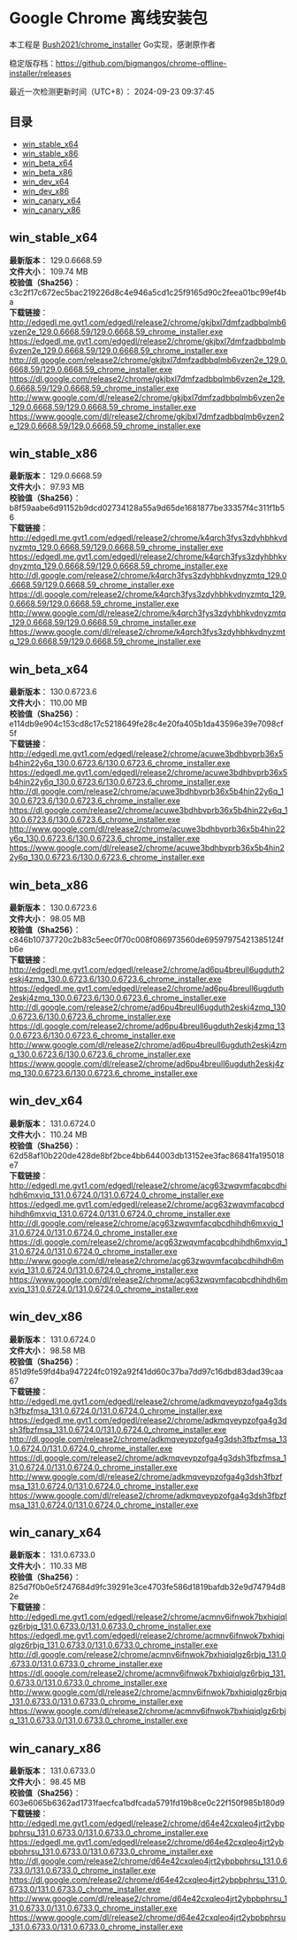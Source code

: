 # Google Chrome 离线安装包
本工程是 [Bush2021/chrome_installer](https://github.com/Bush2021/chrome_installer) Go实现，感谢原作者

稳定版存档：<https://github.com/bigmangos/chrome-offline-installer/releases>

最近一次检测更新时间（UTC+8）：
2024-09-23 09:37:45

## 目录
* [win_stable_x64](https://github.com/bigmangos/chrome-offline-installer?tab=readme-ov-file#win_stable_x64)
* [win_stable_x86](https://github.com/bigmangos/chrome-offline-installer?tab=readme-ov-file#win_stable_x86)
* [win_beta_x64](https://github.com/bigmangos/chrome-offline-installer?tab=readme-ov-file#win_beta_x64)
* [win_beta_x86](https://github.com/bigmangos/chrome-offline-installer?tab=readme-ov-file#win_beta_x86)
* [win_dev_x64](https://github.com/bigmangos/chrome-offline-installer?tab=readme-ov-file#win_dev_x64)
* [win_dev_x86](https://github.com/bigmangos/chrome-offline-installer?tab=readme-ov-file#win_dev_x86)
* [win_canary_x64](https://github.com/bigmangos/chrome-offline-installer?tab=readme-ov-file#win_canary_x64)
* [win_canary_x86](https://github.com/bigmangos/chrome-offline-installer?tab=readme-ov-file#win_canary_x86)

## win_stable_x64
**最新版本**： 129.0.6668.59  
**文件大小**： 109.74 MB  
**校验值（Sha256）**： c3c2f17c672ec5bac219226d8c4e946a5cd1c25f9165d90c2feea01bc99ef4ba  
**下载链接**：
http://edgedl.me.gvt1.com/edgedl/release2/chrome/gkjbxl7dmfzadbbqlmb6vzen2e_129.0.6668.59/129.0.6668.59_chrome_installer.exe
https://edgedl.me.gvt1.com/edgedl/release2/chrome/gkjbxl7dmfzadbbqlmb6vzen2e_129.0.6668.59/129.0.6668.59_chrome_installer.exe
http://dl.google.com/release2/chrome/gkjbxl7dmfzadbbqlmb6vzen2e_129.0.6668.59/129.0.6668.59_chrome_installer.exe
https://dl.google.com/release2/chrome/gkjbxl7dmfzadbbqlmb6vzen2e_129.0.6668.59/129.0.6668.59_chrome_installer.exe
http://www.google.com/dl/release2/chrome/gkjbxl7dmfzadbbqlmb6vzen2e_129.0.6668.59/129.0.6668.59_chrome_installer.exe
https://www.google.com/dl/release2/chrome/gkjbxl7dmfzadbbqlmb6vzen2e_129.0.6668.59/129.0.6668.59_chrome_installer.exe
## win_stable_x86
**最新版本**： 129.0.6668.59  
**文件大小**： 97.93 MB  
**校验值（Sha256）**： b8f59aabe6d91152b9dcd02734128a55a9d65de1681877be33357f4c311f1b56  
**下载链接**：
http://edgedl.me.gvt1.com/edgedl/release2/chrome/k4qrch3fys3zdyhbhkvdnyzmtq_129.0.6668.59/129.0.6668.59_chrome_installer.exe
https://edgedl.me.gvt1.com/edgedl/release2/chrome/k4qrch3fys3zdyhbhkvdnyzmtq_129.0.6668.59/129.0.6668.59_chrome_installer.exe
http://dl.google.com/release2/chrome/k4qrch3fys3zdyhbhkvdnyzmtq_129.0.6668.59/129.0.6668.59_chrome_installer.exe
https://dl.google.com/release2/chrome/k4qrch3fys3zdyhbhkvdnyzmtq_129.0.6668.59/129.0.6668.59_chrome_installer.exe
http://www.google.com/dl/release2/chrome/k4qrch3fys3zdyhbhkvdnyzmtq_129.0.6668.59/129.0.6668.59_chrome_installer.exe
https://www.google.com/dl/release2/chrome/k4qrch3fys3zdyhbhkvdnyzmtq_129.0.6668.59/129.0.6668.59_chrome_installer.exe
## win_beta_x64
**最新版本**： 130.0.6723.6  
**文件大小**： 110.00 MB  
**校验值（Sha256）**： e114db9e904c153cd8c17c5218649fe28c4e20fa405b1da43596e39e7098cf5f  
**下载链接**：
http://edgedl.me.gvt1.com/edgedl/release2/chrome/acuwe3bdhbvprb36x5b4hin22y6q_130.0.6723.6/130.0.6723.6_chrome_installer.exe
https://edgedl.me.gvt1.com/edgedl/release2/chrome/acuwe3bdhbvprb36x5b4hin22y6q_130.0.6723.6/130.0.6723.6_chrome_installer.exe
http://dl.google.com/release2/chrome/acuwe3bdhbvprb36x5b4hin22y6q_130.0.6723.6/130.0.6723.6_chrome_installer.exe
https://dl.google.com/release2/chrome/acuwe3bdhbvprb36x5b4hin22y6q_130.0.6723.6/130.0.6723.6_chrome_installer.exe
http://www.google.com/dl/release2/chrome/acuwe3bdhbvprb36x5b4hin22y6q_130.0.6723.6/130.0.6723.6_chrome_installer.exe
https://www.google.com/dl/release2/chrome/acuwe3bdhbvprb36x5b4hin22y6q_130.0.6723.6/130.0.6723.6_chrome_installer.exe
## win_beta_x86
**最新版本**： 130.0.6723.6  
**文件大小**： 98.05 MB  
**校验值（Sha256）**： c846b10737720c2b83c5eec0f70c008f086973560de69597975421385124fb6e  
**下载链接**：
http://edgedl.me.gvt1.com/edgedl/release2/chrome/ad6pu4breull6ugduth2eskj4zmq_130.0.6723.6/130.0.6723.6_chrome_installer.exe
https://edgedl.me.gvt1.com/edgedl/release2/chrome/ad6pu4breull6ugduth2eskj4zmq_130.0.6723.6/130.0.6723.6_chrome_installer.exe
http://dl.google.com/release2/chrome/ad6pu4breull6ugduth2eskj4zmq_130.0.6723.6/130.0.6723.6_chrome_installer.exe
https://dl.google.com/release2/chrome/ad6pu4breull6ugduth2eskj4zmq_130.0.6723.6/130.0.6723.6_chrome_installer.exe
http://www.google.com/dl/release2/chrome/ad6pu4breull6ugduth2eskj4zmq_130.0.6723.6/130.0.6723.6_chrome_installer.exe
https://www.google.com/dl/release2/chrome/ad6pu4breull6ugduth2eskj4zmq_130.0.6723.6/130.0.6723.6_chrome_installer.exe
## win_dev_x64
**最新版本**： 131.0.6724.0  
**文件大小**： 110.24 MB  
**校验值（Sha256）**： 62d58af10b220de428de8bf2bce4bb644003db13152ee3fac86841fa195018e7  
**下载链接**：
http://edgedl.me.gvt1.com/edgedl/release2/chrome/acg63zwqvmfacqbcdhihdh6mxviq_131.0.6724.0/131.0.6724.0_chrome_installer.exe
https://edgedl.me.gvt1.com/edgedl/release2/chrome/acg63zwqvmfacqbcdhihdh6mxviq_131.0.6724.0/131.0.6724.0_chrome_installer.exe
http://dl.google.com/release2/chrome/acg63zwqvmfacqbcdhihdh6mxviq_131.0.6724.0/131.0.6724.0_chrome_installer.exe
https://dl.google.com/release2/chrome/acg63zwqvmfacqbcdhihdh6mxviq_131.0.6724.0/131.0.6724.0_chrome_installer.exe
http://www.google.com/dl/release2/chrome/acg63zwqvmfacqbcdhihdh6mxviq_131.0.6724.0/131.0.6724.0_chrome_installer.exe
https://www.google.com/dl/release2/chrome/acg63zwqvmfacqbcdhihdh6mxviq_131.0.6724.0/131.0.6724.0_chrome_installer.exe
## win_dev_x86
**最新版本**： 131.0.6724.0  
**文件大小**： 98.58 MB  
**校验值（Sha256）**： 851d9fe59fd4ba947224fc0192a92f41dd60c37ba7dd97c16dbd83dad39caa67  
**下载链接**：
http://edgedl.me.gvt1.com/edgedl/release2/chrome/adkmqveypzofga4g3dsh3fbzfmsa_131.0.6724.0/131.0.6724.0_chrome_installer.exe
https://edgedl.me.gvt1.com/edgedl/release2/chrome/adkmqveypzofga4g3dsh3fbzfmsa_131.0.6724.0/131.0.6724.0_chrome_installer.exe
http://dl.google.com/release2/chrome/adkmqveypzofga4g3dsh3fbzfmsa_131.0.6724.0/131.0.6724.0_chrome_installer.exe
https://dl.google.com/release2/chrome/adkmqveypzofga4g3dsh3fbzfmsa_131.0.6724.0/131.0.6724.0_chrome_installer.exe
http://www.google.com/dl/release2/chrome/adkmqveypzofga4g3dsh3fbzfmsa_131.0.6724.0/131.0.6724.0_chrome_installer.exe
https://www.google.com/dl/release2/chrome/adkmqveypzofga4g3dsh3fbzfmsa_131.0.6724.0/131.0.6724.0_chrome_installer.exe
## win_canary_x64
**最新版本**： 131.0.6733.0  
**文件大小**： 110.33 MB  
**校验值（Sha256）**： 825d7f0b0e5f247684d9fc39291e3ce4703fe586d1819bafdb32e9d74794d82e  
**下载链接**：
http://edgedl.me.gvt1.com/edgedl/release2/chrome/acmnv6ifnwok7bxhiqiqlgz6rbjq_131.0.6733.0/131.0.6733.0_chrome_installer.exe
https://edgedl.me.gvt1.com/edgedl/release2/chrome/acmnv6ifnwok7bxhiqiqlgz6rbjq_131.0.6733.0/131.0.6733.0_chrome_installer.exe
http://dl.google.com/release2/chrome/acmnv6ifnwok7bxhiqiqlgz6rbjq_131.0.6733.0/131.0.6733.0_chrome_installer.exe
https://dl.google.com/release2/chrome/acmnv6ifnwok7bxhiqiqlgz6rbjq_131.0.6733.0/131.0.6733.0_chrome_installer.exe
http://www.google.com/dl/release2/chrome/acmnv6ifnwok7bxhiqiqlgz6rbjq_131.0.6733.0/131.0.6733.0_chrome_installer.exe
https://www.google.com/dl/release2/chrome/acmnv6ifnwok7bxhiqiqlgz6rbjq_131.0.6733.0/131.0.6733.0_chrome_installer.exe
## win_canary_x86
**最新版本**： 131.0.6733.0  
**文件大小**： 98.45 MB  
**校验值（Sha256）**： 603e6065b6362ad1731faecfca1bdfcada5791fd19b8ce0c22f150f985b180d9  
**下载链接**：
http://edgedl.me.gvt1.com/edgedl/release2/chrome/d64e42cxqleo4jrt2ybpbphrsu_131.0.6733.0/131.0.6733.0_chrome_installer.exe
https://edgedl.me.gvt1.com/edgedl/release2/chrome/d64e42cxqleo4jrt2ybpbphrsu_131.0.6733.0/131.0.6733.0_chrome_installer.exe
http://dl.google.com/release2/chrome/d64e42cxqleo4jrt2ybpbphrsu_131.0.6733.0/131.0.6733.0_chrome_installer.exe
https://dl.google.com/release2/chrome/d64e42cxqleo4jrt2ybpbphrsu_131.0.6733.0/131.0.6733.0_chrome_installer.exe
http://www.google.com/dl/release2/chrome/d64e42cxqleo4jrt2ybpbphrsu_131.0.6733.0/131.0.6733.0_chrome_installer.exe
https://www.google.com/dl/release2/chrome/d64e42cxqleo4jrt2ybpbphrsu_131.0.6733.0/131.0.6733.0_chrome_installer.exe
